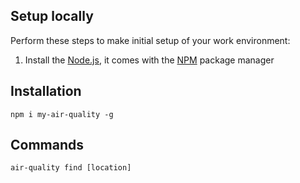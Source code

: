 ## Setup locally
Perform these steps to make initial setup of your work environment:
  1. Install the [Node.js](https://nodejs.org), it comes with the [NPM](https://docs.npmjs.com/) package manager
  
## Installation
```
npm i my-air-quality -g
```
## Commands
```
air-quality find [location]
```
